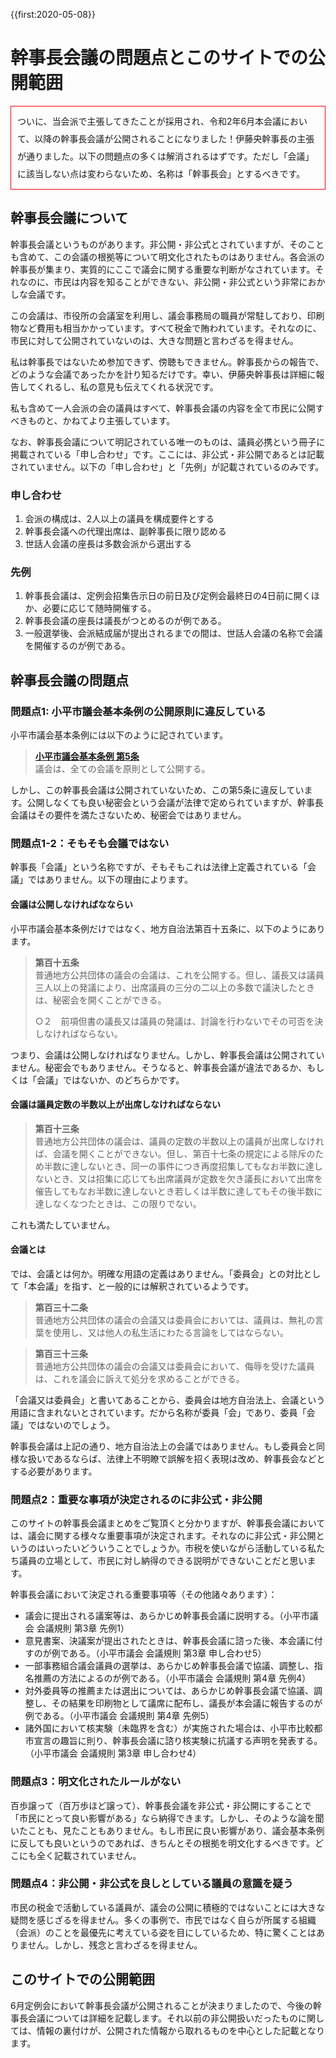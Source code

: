 {{first:2020-05-08}}
# 幹事長会議の問題点とこのサイトでの公開範囲

<div style="border: 1px solid red; padding:10px; line-height:2em;">
ついに、当会派で主張してきたことが採用され、令和2年6月本会議において、以降の幹事長会議が公開されることになりました！伊藤央幹事長の主張が通りました。以下の問題点の多くは解消されるはずです。ただし「会議」に該当しない点は変わらないため、名称は「幹事長会」とするべきです。
</div>

## 幹事長会議について
幹事長会議というものがあります。非公開・非公式とされていますが、そのことも含めて、この会議の根拠等について明文化されたものはありません。各会派の幹事長が集まり、実質的にここで議会に関する重要な判断がなされています。それなのに、市民は内容を知ることができない、非公開・非公式という非常におかしな会議です。

この会議は、市役所の会議室を利用し、議会事務局の職員が常駐しており、印刷物など費用も相当かかっています。すべて税金で賄われています。それなのに、市民に対して公開されていないのは、大きな問題と言わざるを得ません。

私は幹事長ではないため参加できず、傍聴もできません。幹事長からの報告で、どのような会議であったかを計り知るだけです。幸い、伊藤央幹事長は詳細に報告してくれるし、私の意見も伝えてくれる状況です。

私も含めて一人会派の会の議員はすべて、幹事長会議の内容を全て市民に公開すべきものと、かねてより主張しています。

なお、幹事長会議について明記されている唯一のものは、議員必携という冊子に掲載されている「申し合わせ」です。ここには、非公式・非公開であるとは記載されていません。以下の「申し合わせ」と「先例」が記載されているのみです。

### 申し合わせ
1. 会派の構成は、2人以上の議員を構成要件とする
1. 幹事長会議への代理出席は、副幹事長に限り認める
1. 世話人会議の座長は多数会派から選出する
### 先例
1. 幹事長会議は、定例会招集告示日の前日及び定例会最終日の4日前に開くほか、必要に応じて随時開催する。
1. 幹事長会議の座長は議長がつとめるのが例である。
1. 一般選挙後、会派結成届が提出されるまでの間は、世話人会議の名称で会議を開催するのが例である。


## 幹事長会議の問題点

### 問題点1: 小平市議会基本条例の公開原則に違反している
小平市議会基本条例には以下のように記されています。

> **[小平市議会基本条例 第5条](https://www.city.kodaira.tokyo.jp/reiki/reiki_honbun/g135RG00001095.html#e000000121)**  
> 議会は、全ての会議を原則として公開する。

しかし、この幹事長会議は公開されていないため、この第5条に違反しています。公開しなくても良い秘密会という会議が法律で定められていますが、幹事長会議はその要件を満たさないため、秘密会ではありません。

### 問題点1-2：そもそも会議ではない
幹事長「会議」という名称ですが、そもそもこれは法律上定義されている「会議」ではありません。以下の理由によります。
#### 会議は公開しなければなならい
小平市議会基本条例だけではなく、地方自治法第百十五条に、以下のようにあります。

> **第百十五条**  
> 普通地方公共団体の議会の会議は、これを公開する。但し、議長又は議員三人以上の発議により、出席議員の三分の二以上の多数で議決したときは、秘密会を開くことができる。
>
>○２　前項但書の議長又は議員の発議は、討論を行わないでその可否を決しなければならない。

つまり、会議は公開しなければなりません。しかし、幹事長会議は公開されていません。秘密会でもありません。そうなると、幹事長会議が違法であるか、もしくは「会議」ではないか、のどちらかです。

#### 会議は議員定数の半数以上が出席しなければならない
> **第百十三条**  
普通地方公共団体の議会は、議員の定数の半数以上の議員が出席しなければ、会議を開くことができない。但し、第百十七条の規定による除斥のため半数に達しないとき、同一の事件につき再度招集してもなお半数に達しないとき、又は招集に応じても出席議員が定数を欠き議長において出席を催告してもなお半数に達しないとき若しくは半数に達してもその後半数に達しなくなつたときは、この限りでない。

これも満たしていません。

#### 会議とは
では、会議とは何か。明確な用語の定義はありません。「委員会」との対比として「本会議」を指す、と一般的には解釈されているようです。

> **第百三十二条**  
> 普通地方公共団体の議会の会議又は委員会においては、議員は、無礼の言葉を使用し、又は他人の私生活にわたる言論をしてはならない。

> **第百三十三条**  
> 普通地方公共団体の議会の会議又は委員会において、侮辱を受けた議員は、これを議会に訴えて処分を求めることができる。

「会議又は委員会」と書いてあることから、委員会は地方自治法上、会議という用語に含まれないとされています。だから名称が委員「会」であり、委員「会議」ではないのでしょう。

幹事長会議は上記の通り、地方自治法上の会議ではありません。もし委員会と同様な扱いであるならば、法律上不明瞭で誤解を招く表現は改め、幹事長会などとする必要があります。

### 問題点2：重要な事項が決定されるのに非公式・非公開
このサイトの幹事長会議まとめをご覧頂くと分かりますが、幹事長会議においては、議会に関する様々な重要事項が決定されます。それなのに非公式・非公開というのはいったいどういうことでしょうか。市税を使いながら活動している私たち議員の立場として、市民に対し納得のできる説明ができないことだと思います。

幹事長会議において決定される重要事項等（その他諸々あります）：

- 議会に提出される議案等は、あらかじめ幹事長会議に説明する。（小平市議会 会議規則 第3章 先例1）
- 意見書案、決議案が提出されたときは、幹事長会議に諮った後、本会議に付すのが例である。（小平市議会 会議規則 第3章 申し合わせ5）
- 一部事務組合議会議員の選挙は、あらかじめ幹事長会議で協議、調整し、指名推薦の方法によるのが例である。（小平市議会 会議規則 第4章 先例4）
- 対外委員等の推薦または選出については、あらかじめ幹事長会議で協議、調整し、その結果を印刷物として議席に配布し、議長が本会議に報告するのが例である。（小平市議会 会議規則 第4章 先例5）
- 諸外国において核実験（未臨界を含む）が実施された場合は、小平市比較都市宣言の趣旨に則り、幹事長会議に諮り核実験に抗議する声明を発表する。（小平市議会 会議規則 第3章 申し合わせ4）

### 問題点3：明文化されたルールがない
百歩譲って（百万歩ほど譲って）、幹事長会議を非公式・非公開にすることで「市民にとって良い影響がある」なら納得できます。しかし、そのような論を聞いたことも、見たこともありません。もし市民に良い影響があり、議会基本条例に反しても良いというのであれば、きちんとその根拠を明文化するべきです。どこにも全く記載されていません。

### 問題点4：非公開・非公式を良しとしている議員の意識を疑う
市民の税金で活動している議員が、議会の公開に積極的ではないことには大きな疑問を感じざるを得ません。多くの事例で、市民ではなく自らが所属する組織（会派）のことを最優先に考えている姿を目にしているため、特に驚くことはありません。しかし、残念と言わざるを得ません。

## このサイトでの公開範囲
6月定例会において幹事長会議が公開されることが決まりましたので、今後の幹事長会議については詳細を記載します。それ以前の非公開扱いだったものに関しては、情報の裏付けが、公開された情報から取れるものを中心とした記載となります。